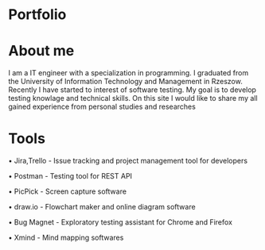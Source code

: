 # Portfolio
# About me
I am a IT engineer with a specialization in programming. I graduated from the University of Information Technology and Management in Rzeszow. Recently I have started to interest of software testing. My goal is to develop testing knowlage and technical skills. On this site I would like to share my all gained experience from personal studies and researches
# Tools
•	Jira,Trello - Issue tracking and project management tool for developers

•	Postman - Testing tool for REST API

•	PicPick - Screen capture software

•	draw.io - Flowchart maker and online diagram software

• Bug Magnet - Exploratory testing assistant for Chrome and Firefox

•	Xmind - Mind mapping softwares

